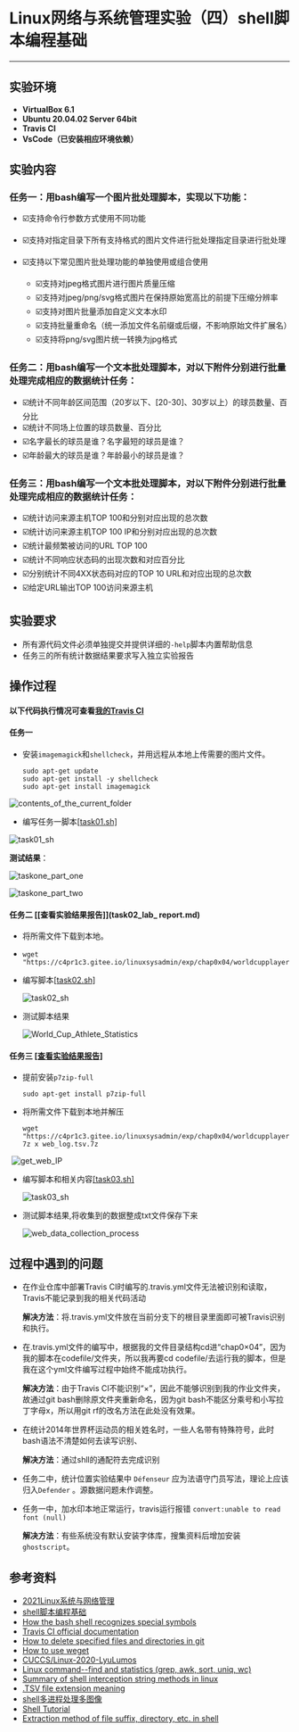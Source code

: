 # Linux网络与系统管理实验（四）shell脚本编程基础

------

## 实验环境

- **VirtualBox 6.1**
- **Ubuntu 20.04.02 Server 64bit**
- **Travis CI**
- **VsCode（已安装相应环境依赖）**

## 实验内容

### 任务一：用bash编写一个图片批处理脚本，实现以下功能：

- ☑️支持命令行参数方式使用不同功能

- ☑️支持对指定目录下所有支持格式的图片文件进行批处理指定目录进行批处理

- ☑️支持以下常见图片批处理功能的单独使用或组合使用

  - ☑️支持对jpeg格式图片进行图片质量压缩
  - ☑️支持对jpeg/png/svg格式图片在保持原始宽高比的前提下压缩分辨率
  - ☑️支持对图片批量添加自定义文本水印
  - ☑️支持批量重命名（统一添加文件名前缀或后缀，不影响原始文件扩展名）
  - ☑️支持将png/svg图片统一转换为jpg格式

### 任务二：用bash编写一个文本批处理脚本，对以下附件分别进行批量处理完成相应的数据统计任务：

- ☑️统计不同年龄区间范围（20岁以下、[20-30]、30岁以上）的球员数量、百分比
- ☑️统计不同场上位置的球员数量、百分比
- ☑️名字最长的球员是谁？名字最短的球员是谁？
- ☑️年龄最大的球员是谁？年龄最小的球员是谁？

### 任务三：用bash编写一个文本批处理脚本，对以下附件分别进行批量处理完成相应的数据统计任务：

- ☑️统计访问来源主机TOP 100和分别对应出现的总次数
- ☑️统计访问来源主机TOP 100 IP和分别对应出现的总次数
- ☑️统计最频繁被访问的URL TOP 100
- ☑️统计不同响应状态码的出现次数和对应百分比
- ☑️分别统计不同4XX状态码对应的TOP 10 URL和对应出现的总次数
- ☑️给定URL输出TOP 100访问来源主机

## 实验要求

- 所有源代码文件必须单独提交并提供详细的`-help`脚本内置帮助信息
- 任务三的所有统计数据结果要求写入独立实验报告

## 操作过程

#### **以下代码执行情况可查看**[我的Travis CI](https://app.travis-ci.com/github/CUCCS/2022-linux-public-Xuyan-cmd)

#### **任务一**

- 安装`imagemagick`和`shellcheck`，并用远程从本地上传需要的图片文件。

  ```shell
  sudo apt-get update
  sudo apt-get install -y shellcheck
  sudo apt-get install imagemagick
  ```

![contents_of_the_current_folder](pending_image/contents_of_the_current_folder.png)

- 编写任务一脚本[[task01.sh]](codefile/task1.sh)

![task01_sh](pending_image/task01_sh.png)

**测试结果**：

![taskone_part_one](pending_image/taskone_part_one.png)

![taskone_part_two](pending_image/taskone_part_two.png)

#### **任务二**  [[查看实验结果报告]](task02_lab_ report.md)

- 将所需文件下载到本地。

- ```shell
  wget "https://c4pr1c3.gitee.io/linuxsysadmin/exp/chap0x04/worldcupplayerinfo.tsv"
  ```
  
- 编写脚本[[task02.sh]](codefile/task2.sh)

  ![task02_sh](pending_image/task02_sh.png)

- 测试脚本结果

  ![World_Cup_Athlete_Statistics](pending_image/World_Cup_Athlete_Statistics.png)

#### **任务三** [[查看实验结果报告]](task03_lab_report.md)

- 提前安装`p7zip-full`

  ```shell
  sudo apt-get install p7zip-full
  ```

- 将所需文件下载到本地并解压

  ```shell
  wget "https://c4pr1c3.gitee.io/linuxsysadmin/exp/chap0x04/worldcupplayerinfo.tsv"
  7z x web_log.tsv.7z
  ```

​		![get_web_IP](pending_image/get_web_IP.png)

- 编写脚本和相关内容[[task03.sh]](codefile/task3.sh)

  ![task03_sh](pending_image/task03_sh.png)

- 测试脚本结果,将收集到的数据整成txt文件保存下来

  ![web_data_collection_process](pending_image/web_data_collection_process.png)

  

## 过程中遇到的问题

- 在作业仓库中部署Travis CI时编写的.travis.yml文件无法被识别和读取，Travis不能记录到我的相关代码活动

  **解决方法**：将.travis.yml文件放在当前分支下的根目录里面即可被Travis识别和执行。

- 在.travis.yml文件的编写中，根据我的文件目录结构cd进“chap0×04”，因为我的脚本在codefile/文件夹，所以我再要cd codefile/去运行我的脚本，但是我在这个yml文件编写过程中始终不能成功执行。

  **解决方法**：由于Travis CI不能识别“×”，因此不能够识别到我的作业文件夹，故通过git bash删除原文件夹重新命名，因为git bash不能区分乘号和小写拉丁字母x，所以用git rf的改名方法在此处没有效果。

- 在统计2014年世界杯运动员的相关姓名时，一些人名带有特殊符号，此时bash语法不清楚如何去读写识别、

  **解决方法**：通过shll的通配符去完成识别

- 任务二中，统计位置实验结果中 `Défenseur` 应为法语守门员写法，理论上应该归入`Defender` 。源数据问题未作调整。

- 任务一中，加水印本地正常运行，travis运行报错 `convert:unable to read font (null)`

  **解决方法**：有些系统没有默认安装字体库，搜集资料后增加安装 `ghostscript`。

## 参考资料

- [2021Linux系统与网络管理](https://www.bilibili.com/video/BV1Hb4y1R7FE?p=67)
- [shell脚本编程基础](https://c4pr1c3.github.io/LinuxSysAdmin/chap0x04.md.html#/title-slide)
- [How the bash shell recognizes special symbols](https://blog.csdn.net/woshaguayi/article/details/89365142)
- [Travis CI official documentation](https://docs.travis-ci.com/user/tutorial/?utm_source=help-page&utm_medium=travisweb)
- [How to delete specified files and directories in git](https://blog.csdn.net/shuilan0066/article/details/70568595)
- [How to use weget](https://www.jb51.net/LINUXjishu/86326.html)
- [CUCCS/Linux-2020-LyuLumos](https://github.com/CUCCS/linux-2020-LyuLumos)
- [Linux command--find and statistics (grep, awk, sort, uniq, wc)](https://blog.csdn.net/hshuihui/article/details/77915398)
- [Summary of shell interception string methods in linux](https://blog.51cto.com/u_13865122/2727802)
- [.TSV file extension meaning](https://www.reviversoft.com/zh-cn/file-extensions/tsv)
- [shell多进程处理多图像](https://blog.csdn.net/weixin_40805392/article/details/104792874)
- [Shell Tutorial](https://www.runoob.com/linux/linux-shell.html)
- [Extraction method of file suffix, directory, etc. in shell](https://blog.csdn.net/binggan_2019/article/details/89024460?ops_request_misc=&request_id=&biz_id=102&utm_medium=distribute.pc_search_result.none-task-blog-2~all~sobaiduweb~default-6)







